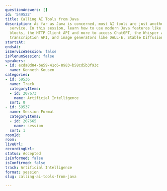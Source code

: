```yaml
---
questionAnswers: []
id: '549522'
title: Calling AI Tools from Java
description: As far as Java is concerned, most AI tools are just another RESTful web
  service. In this session, learn how to use modern Java features like records, text
  blocks, the HTTP Client API and more to access ChatGPT, the Whisper audio-to-text
  transcription API, and image generators like DALL-E, Stable Diffusion, and Midjourney.
startsAt: 
endsAt: 
isServiceSession: false
isPlenumSession: false
speakers:
- id: ecda0d84-be59-41c6-8983-b58cd5b3f93c
  name: Kenneth Kousen
categories:
- id: 59536
  name: Track
  categoryItems:
  - id: 207673
    name: Artificial Intelligence
  sort: 0
- id: 59537
  name: Session Format
  categoryItems:
  - id: 207665
    name: session
  sort: 1
roomId: 
room: 
liveUrl: 
recordingUrl: 
status: Accepted
isInformed: false
isConfirmed: false
track: Artificial Intelligence
format: session
slug: calling-ai-tools-from-java

---
```

